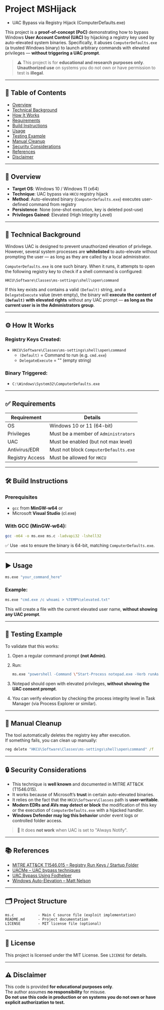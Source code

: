 # Project MSHijack  
  - UAC Bypass via Registry Hijack (ComputerDefaults.exe)

This project is a **proof-of-concept (PoC)** demonstrating how to bypass Windows **User Account Control (UAC)** by hijacking a registry key used by auto-elevated system binaries. Specifically, it abuses `ComputerDefaults.exe` (a trusted Windows binary) to launch arbitrary commands with elevated privileges — **without triggering a UAC prompt**.

> ⚠️ This project is for **educational and research purposes only**.  
> **Unauthorized use** on systems you do not own or have permission to test is **illegal**.

---

## 📖 Table of Contents

- [Overview](#overview)
- [Technical Background](#technical-background)
- [How It Works](#how-it-works)
- [Requirements](#requirements)
- [Build Instructions](#build-instructions)
- [Usage](#usage)
- [Testing Example](#testing-example)
- [Manual Cleanup](#manual-cleanup)
- [Security Considerations](#security-considerations)
- [References](#references)
- [Disclaimer](#disclaimer)

---

## 📌 Overview

- **Target OS**: Windows 10 / Windows 11 (x64)
- **Technique**: UAC bypass via `HKCU` registry hijack
- **Method**: Auto-elevated binary (`ComputerDefaults.exe`) executes user-defined command from registry
- **Persistence**: None (one-shot execution, key is deleted post-use)
- **Privileges Gained**: Elevated (High Integrity Level)

---

## 🧠 Technical Background

Windows UAC is designed to prevent unauthorized elevation of privilege. However, several system processes are **whitelisted** to auto-elevate without prompting the user — as long as they are called by a local administrator.

`ComputerDefaults.exe` is one such binary. When it runs, it attempts to open the following registry key to check if a shell command is configured:

```
HKCU\Software\Classes\ms-settings\shell\open\command
```

If this key exists and contains a valid `(Default)` string, and a `DelegateExecute` value (even empty), the binary will **execute the content of `(Default)` with elevated rights** without any UAC prompt — **as long as the current user is in the Administrators group**.

---

## ⚙️ How It Works

### Registry Keys Created:
- `HKCU\Software\Classes\ms-settings\shell\open\command`
  - `(Default)` = Command to run (e.g. `cmd.exe`)
  - `DelegateExecute` = "" (empty string)

### Binary Triggered:
- `C:\Windows\System32\ComputerDefaults.exe`

---

## ✅ Requirements

| Requirement        | Details                                |
|--------------------|----------------------------------------|
| OS                 | Windows 10 or 11 (64-bit)              |
| Privileges         | Must be a member of `Administrators`   |
| UAC                | Must be enabled (but not max level)    |
| Antivirus/EDR      | Must not block `ComputerDefaults.exe`  |
| Registry Access    | Must be allowed for `HKCU`             |

---

## 🛠️ Build Instructions

### Prerequisites

- `gcc` from **MinGW-w64** or
- Microsoft **Visual Studio** (cl.exe)

### With GCC (MinGW-w64):

```bash
gcc -m64 -o ms.exe ms.c -ladvapi32 -lshell32
```

✅ Use `-m64` to ensure the binary is 64-bit, matching `ComputerDefaults.exe`.

---

## ▶️ Usage

```bash
ms.exe "your_command_here"
```

### Example:

```bash
ms.exe "cmd.exe /c whoami > %TEMP%\elevated.txt"
```

This will create a file with the current elevated user name, **without showing any UAC prompt**.

---

## 🧪 Testing Example

To validate that this works:

1. Open a regular command prompt **(not Admin)**.
2. Run:

   ```bash
   ms.exe "powershell -Command \"Start-Process notepad.exe -Verb runAs\""
   ```

3. Notepad should open with elevated privileges, **without showing the UAC consent prompt**.
4. You can verify elevation by checking the process integrity level in Task Manager (via Process Explorer or similar).

---

## 🧹 Manual Cleanup

The tool automatically deletes the registry key after execution.  
If something fails, you can clean up manually:

```cmd
reg delete "HKCU\Software\Classes\ms-settings\shell\open\command" /f
```

---

## 🔒 Security Considerations

- This technique is **well known** and documented in MITRE ATT&CK (T1546.015).
- It works because of Microsoft’s **trust** in certain auto-elevated binaries.
- It relies on the fact that the `HKCU\Software\Classes` path is **user-writable**.
- **Modern EDRs and AVs may detect or block** the modification of this key or the execution of `ComputerDefaults.exe` with a hijacked handler.
- **Windows Defender may log this behavior** under event logs or controlled folder access.

> 🛑 It does **not work** when UAC is set to "Always Notify".

---

## 📚 References

- [MITRE ATT&CK T1546.015 – Registry Run Keys / Startup Folder](https://attack.mitre.org/techniques/T1546/015/)
- [UACMe – UAC bypass techniques](https://github.com/hfiref0x/UACME)
- [UAC Bypass Using Fodhelper](https://pentestlab.blog/2017/04/18/uac-bypass-computersettings/)
- [Windows Auto-Elevation – Matt Nelson](https://posts.specterops.io/uac-bypass-using-eventvwr-exe-and-registry-hijacking-9ebe83f4f52)

---

## 🗂 Project Structure

```text
ms.c           - Main C source file (exploit implementation)
README.md      - Project documentation
LICENSE        - MIT license file (optional)
```

---

## 📝 License

This project is licensed under the MIT License. See `LICENSE` for details.

---

## ⚠️ Disclaimer

This code is provided **for educational purposes only**.  
The author assumes **no responsibility** for misuse.  
**Do not use this code in production or on systems you do not own or have explicit authorization to test.**
